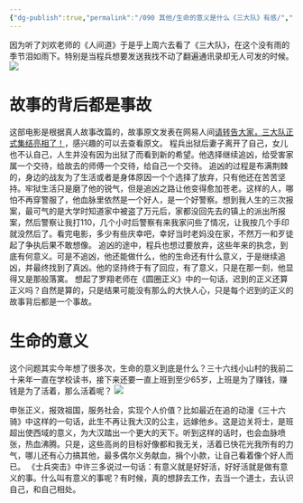 ```yaml
---
{"dg-publish":true,"permalink":"/090 其他/生命的意义是什么《三大队》有感/","tags":["电影","gardenEntry","gardenEntry"]}
---
```


因为听了刘欢老师的《人间道》于是乎上周六去看了《三大队》，在这个没有雨的季节泪如雨下。特别是当程兵想要发送我找不动了翻遍通讯录却无人可发的时候。
![](https://s2.loli.net/2023/12/27/JuAgspIV4doyiWH.png)

# 故事的背后都是事故
这部电影是根据真人故事改篇的，故事原文发表在网易人间[请转告大家，三大队正式集结亮相了！](https://www.163.com/renjian/article/ILP0PHQI000181RV.html)，感兴趣的可以去查看原文。
程兵出狱后妻子离开了自己，女儿也不认自己，人生并没有因为出狱了而看到新的希望。他选择继续追凶，给受害家属一个交待，给故去的师傅一个交待，给自己一个交待。
追凶的过程是布满荆棘的，身边的战友为了生活或者是身体原因一个个选择了放弃，只有他还在苦苦坚持。牢狱生活只是磨了他的锐气，但是追凶之路让他变得愈加苍老。这样的人，哪怕不再穿警服了，他血脉里依然是一个好人，是一个好警察。想到我人生的三次报案，最可气的是大学时知道家中被盗了万元后，家都没回先去的镇上的派出所报案，然后警察让我打110，几个小时后警察有来我家问些了情况，让我按几个手印就没然后了。看完电影，多少有些庆幸吧，幸好当时老妈没在家，不然万一和歹徒起了争执后果不敢想像。
追凶的途中，程兵也想过要放弃，这些年来的执念，到底有何意义。可是不追凶，他还能做什么，他的生命还有什么意义，于是继续追凶，并最终找到了真凶。他的坚持终于有了回应，有了意义，只是在那一刻，他显得又是那般落寞。
想起了罗翔老师在《圆圈正义》中的一句话，迟到的正义还算正义吗？自然是算的，只是结果可能没有那么的大快人心，只是每个迟到的正义的故事背后都是一个事故。
# 生命的意义
这个问题其实今年想了很多次，生命的意义到底是什么？三十六线小山村的我前二十来年一直在学校读书，接下来还要一直上班到至少65岁，上班是为了赚钱，赚钱是为了活着，那么活着呢？
![](https://s2.loli.net/2023/12/27/XQHhFZJCK9MzjVo.png)

申张正义，报效祖国，服务社会，实现个人价值？比如最近在追的动漫《三十六骑》中这样的一句话，此生不再让我大汉的公主，远嫁他乡。这是边关将士，是班超出使西域的意义，为大汉踏出一个更大的天下。听到这样的话时，也会血脉喷张，热血沸腾。只是，这些高尚的目标好像都和我无关，活着已快花光我所有的力气，哪儿还有心力搞其他，最多偶尔义务献血，捐个小款，让自己看着像个好人而已。
《士兵突击》中许三多说过一句话：有意义就是好好活，好好活就是做有意义的事。什么叫有意义的事呢？有时候，真的想辞去工作，去当一个道士，去认识自己，和自己相处。



